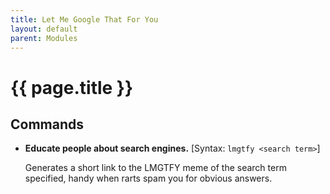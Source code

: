 ```yaml
---
title: Let Me Google That For You
layout: default
parent: Modules
---
```


# {{ page.title }}

## Commands

- **Educate people about search engines.**
[Syntax: `lmgtfy <search term>`]
  
  Generates a short link to the LMGTFY meme of the search term specified, handy when rarts spam you for obvious answers.
<!--stackedit_data:
eyJoaXN0b3J5IjpbLTE4ODA0ODYxMzVdfQ==
-->
